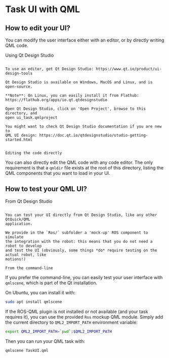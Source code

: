 Task UI with QML
================

How to edit your UI?
--------------------

You can modify the user interface either with an editor,
or by directly writing QML code.

Using Qt Design Studio
~~~~~~~~~~~~~~~~~~~~~~

To use an editor, get Qt Design Studio: https://www.qt.io/product/ui-design-tools

Qt Design Studio is available on Windows, MacOS and Linux, and is open-source.

**Note**: On Linux, you can easily install it from Flathub:
https://flathub.org/apps/io.qt.qtdesignstudio

Open Qt Design Studio, click on 'Open Project', browse to this directory, and 
open ui_task.qmlproject

You might want to check Qt Design Studio documentation if you are new to
QML UI design: https://doc.qt.io/qtdesignstudio/studio-getting-started.html


Editing the code directly
~~~~~~~~~~~~~~~~~~~~~~~~~

You can also directly edit the QML code with any code editor. The only requirement
is that a `qmldir` file exists at the root of this directory, listing the QML 
components that you want to load in your UI.


How to test your QML UI?
------------------------

From Qt Design Studio
~~~~~~~~~~~~~~~~~~~~~

You can test your UI directly from Qt Design Studio, like any other QtQuick/QML
application.

We provide in the `Ros/` subfolder a 'mock-up' ROS component to simulate
the integration with the robot: this means that you do not need a robot to develop
and test the UI (obviously, some things *do* require testing on the actual robot, like
motions!)

From the command-line
~~~~~~~~~~~~~~~~~~~~~

If you prefer the command-line, you can easily test your user interface with
`qmlscene`, which is part of the Qt installation.

On Ubuntu, you can install it with:

```bash
sudo apt install qmlscene
```

If the ROS-QML plugin is not installed or not available (and your task
requires it), you can use the provided `Ros` mockup QML module.
Simply add the current directory to `QML2_IMPORT_PATH` environment variable:


```bash
export QML2_IMPORT_PATH=`pwd`:$QML2_IMPORT_PATH
```

Then you can run your QML task with:

```bash
qmlscene TaskUI.qml 
```